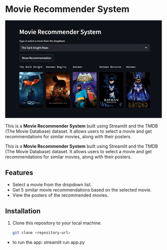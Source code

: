 # Movie Recommender System

<p align="center">
  <img src="App_image.png" alt="App Screenshot" />
</p>

This is a **Movie Recommender System** built using Streamlit and the TMDB (The Movie Database) dataset. It allows users to select a movie and get recommendations for similar movies, along with their posters.

This is a **Movie Recommender System** built using Streamlit and the TMDB (The Movie Database) dataset. It allows users to select a movie and get recommendations for similar movies, along with their posters.

## Features

- Select a movie from the dropdown list.
- Get 5 similar movie recommendations based on the selected movie.
- View the posters of the recommended movies.

## Installation

1. Clone this repository to your local machine.
   ```bash
   git clone <repository-url>


- to run the app: streamlit run app.py
